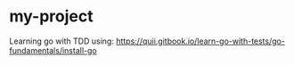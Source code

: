 # my-project
Learning go with TDD using: https://quii.gitbook.io/learn-go-with-tests/go-fundamentals/install-go